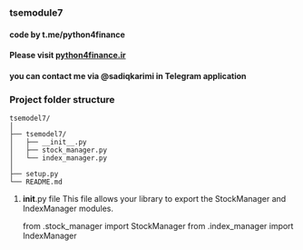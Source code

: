 ### tsemodule7
#### code by t.me/python4finance
#### Please visit [python4finance.ir](http://www.python4finance.ir/) 
#### you can contact me via @sadiqkarimi in Telegram application
### Project folder structure

    tsemodel7/
    │
    ├── tsemodel7/
    │   ├── __init__.py
    │   ├── stock_manager.py
    │   └── index_manager.py
    │
    ├── setup.py
    └── README.md

1. __init__.py file
This file allows your library to export the StockManager and IndexManager modules.

   from .stock_manager import StockManager
   from .index_manager import IndexManager


